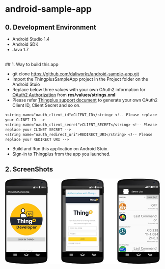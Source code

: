 # android-sample-app

## 0. Development Environment

- Android Studio 1.4
- Android SDK
- Java 1.7

<br/>
## 1. Way to build this app

- git clone https://github.com/daliworks/android-sample-app.git
- Import the ThingplusSampleApp project in the Project folder on the Android Stuio
- Replace below three values with your own OAuth2 information for [OAuth2 Authorization](http://oauth.net/2/) from **res/values/strings.xml**
 - Please refer [Thingplus support document](http://support.thingplus.net/ko/rest-api/getting-started.html) to generate your own OAuth2 Client ID, Client Secret and so on.

 ```
 <string name="oauth_client_id">CLIENT_ID</string> <!-- Please replace your CLINET ID -->
 <string name="oauth_client_secret">CLIENT_SECRET</string> <!-- Please replace your CLINET SECRET -->
 <string name="oauth_redirect_uri">REDIRECT_URI</string> <!-- Please replace your REDIRECT URI -->
 ```

- Build and Run this application on Android Stuio.
- Sign-in to Thingplus from the app you launched.
 
## 2. ScreenShots

![Thingplus Sample Application capture](/assets/thingplus_sample_capture.png)
